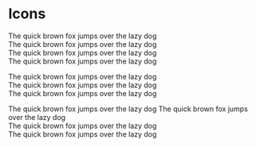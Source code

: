 # Icons

<p-link-pure href="https://www.porsche.com" icon="arrow-head-right">The quick brown fox jumps over the lazy dog</p-link-pure>  
<p-link-pure href="https://www.porsche.com" icon="arrow-head-right">The quick brown fox jumps over the lazy dog</p-link-pure>  
<p-link-pure href="https://www.porsche.com" icon="arrow-head-right">The quick brown fox jumps over the lazy dog</p-link-pure>  
<p-link-pure href="https://www.porsche.com" icon="arrow-head-right">The quick brown fox jumps over the lazy dog</p-link-pure>

<p-link-pure href="https://www.porsche.com" icon="phone">The quick brown fox jumps over the lazy dog</p-link-pure>  
<p-link-pure href="https://www.porsche.com" icon="logo-delicious">The quick brown fox jumps over the lazy dog</p-link-pure>  
<p-link-pure href="https://www.porsche.com" icon="external">The quick brown fox jumps over the lazy dog</p-link-pure>  

<p-link-pure href="https://www.porsche.com" icon="arrow-head-right" size="large">The quick brown fox jumps over the lazy dog</p-link-pure>
<p-link-pure href="https://www.porsche.com" icon="phone" size="large">The quick brown fox jumps over the lazy dog</p-link-pure>  
<p-link-pure href="https://www.porsche.com" icon="logo-delicious" size="large">The quick brown fox jumps over the lazy dog</p-link-pure>  
<p-link-pure href="https://www.porsche.com" icon="external" size="large">The quick brown fox jumps over the lazy dog</p-link-pure>  

